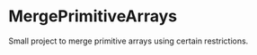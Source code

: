 MergePrimitiveArrays
====================

Small project to merge primitive arrays using certain restrictions.
